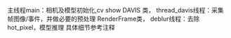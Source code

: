 主线程main：相机及模型初始化,cv show
DAVIS 类， thread_davis线程：采集帧图像/事件，并做必要的预处理
RenderFrame类， deblur线程：去除hot_pixel，模型推理
具体细节参考注释
